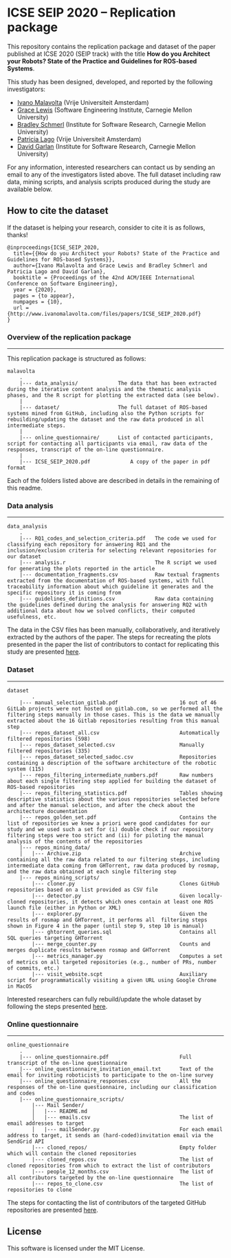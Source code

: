 # ICSE SEIP 2020 – Replication package

This repository contains the replication package and dataset of the paper published at ICSE 2020 (SEIP track) with the title **How do you Architect your Robots? State of the Practice and Guidelines for ROS-based Systems**.

This study has been designed, developed, and reported by the following investigators:

- [Ivano Malavolta](https://www.ivanomalavolta.com) (Vrije Universiteit Amsterdam)
- [Grace Lewis](https://resources.sei.cmu.edu/library/author.cfm?authorID=4347) (Software Engineering Institute, Carnegie Mellon University)
- [Bradley Schmerl](http://www.cs.cmu.edu/~schmerl/) (Institute for Software Research, Carnegie Mellon University)
- [Patricia Lago](https://www.cs.vu.nl/~patricia/Patricia_Lago/Home.html) (Vrije Universiteit Amsterdam)
- [David Garlan](https://www.cs.cmu.edu/~garlan/) (Institute for Software Research, Carnegie Mellon University)

For any information, interested researchers can contact us by sending an email to any of the investigators listed above.
The full dataset including raw data, mining scripts, and analysis scripts produced during the study are available below.

## How to cite the dataset
If the dataset is helping your research, consider to cite it is as follows, thanks!

```
@inproceedings{ICSE_SEIP_2020,
  title={{How do you Architect your Robots? State of the Practice and Guidelines for ROS-based Systems}},
  author={Ivano Malavolta and Grace Lewis and Bradley Schmerl and Patricia Lago and David Garlan},
  booktitle = {Proceedings of the 42nd ACM/IEEE International Conference on Software Engineering},
  year = {2020},
  pages = {to appear},
  numpages = {10},
  url = {http://www.ivanomalavolta.com/files/papers/ICSE_SEIP_2020.pdf}
}
```

### Overview of the replication package
---

This replication package is structured as follows:

```
malavolta
    .
    |--- data_analysis/       		The data that has been extracted during the iterative content analysis and the thematic analysis phases, and the R script for plotting the extracted data (see below).
    |
    |--- dataset/             		The full dataset of ROS-based systems mined from GitHub, including also the Python scripts for rebuilding/updating the dataset and the raw data produced in all intermediate steps.
    |
    |--- online_questionnaire/   	List of contacted participants, script for contacting all participants via email, raw data of the responses, transcript of the on-line questionnaire.
    |
    |--- ICSE_SEIP_2020.pdf             A copy of the paper in pdf format
```

Each of the folders listed above are described in details in the remaining of this readme.

### Data analysis
---
```
data_analysis
    .
    |--- RQ1_codes_and_selection_criteria.pdf   The code we used for classifying each repository for answering RQ1 and the inclusion/exclusion criteria for selecting relevant repositories for our dataset    
    |--- analysis.r                             The R script we used for generating the plots reported in the article
    |--- documentation_fragments.csv            Raw textual fragments extracted from the documentation of ROS-based systems, with full traceability information about which guideline it generates and the specific repository it is coming from
    |--- guidelines_definitions.csv             Raw data containing the guidelines defined during the analysis for answering RQ2 with additional data about how we solved conflicts, their computed usefulness, etc.
```
The data in the CSV files has been manually, collaboratively, and iteratively extracted by the authors of the paper. The steps for recreating the plots presented in the paper the list of contributors to contact for replicating this study are presented [here](./INSTALL.md). 

### Dataset
---
```
dataset
    	.
	|--- manual_selection_gitlab.pdf                    16 out of 46 GitLab projects were not hosted on gitlab.com, so we performed all the filtering steps manually in those cases. This is the data we manually extracted about the 16 Gitlab repositories resulting from this manual step
	|--- repos_dataset_all.csv                          Automatically filtered repositories (598)
	|--- repos_dataset_selected.csv                     Manually filtered repositories (335)
	|--- repos_dataset_selected_sadoc.csv               Repositories containing a description of the software architecture of the robotic system (115)
	|--- repos_filtering_intermediate_numbers.pdf       Raw numbers about each single filtering step applied for building the dataset of ROS-based repositories
	|--- repos_filtering_statistics.pdf                 Tables showing descriptive statistics about the various repositories selected before and after the manual selection, and after the check about the architecture documentation
	|--- repos_golden_set.pdf                           Contains the list of repositories we knew a priori were good candidates for our study and we used such a set for (i) double check if our repository filtering steps were too strict and (ii) for piloting the manual analysis of the contents of the repositories
	|--- repos_mining_data/                             
	│   |--- Archive.zip                                Archive containing all the raw data related to our filtering steps, including intermediate data coming from GHTorrent, raw data produced by rosmap, and the raw data obtained at each single filtering step
	|--- repos_mining_scripts/                              
	    |--- cloner.py                                  Clones GitHub repositories based on a list provided as CSV file
	    |--- detector.py                                Given locally-cloned repositories, it detects which ones contain at least one ROS launch file (either in Python or XML)
	    |--- explorer.py                                Given the results of rosmap and GHTorrent, it performs all  filtering steps shown in Figure 4 in the paper (until step 9, step 10 is manual)
	    |--- ghtorrent_queries.sql                      Contains all SQL queries targeting GHTorrent  
	    |--- merge_counter.py                           Counts and merges duplicate results between rosmap and GHTorrent
	    |--- metrics_manager.py                         Computes a set of metrics on all targeted repositories (e.g., number of PRs, number of commits, etc.)
	    |--- visit_website.scpt                         Auxiliary script for programmatically visiting a given URL using Google Chrome in MacOS
```

Interested researchers can fully rebuild/update the whole dataset by following the steps presented [here](./INSTALL.md).

### Online questionnaire
---
```
online_questionnaire
    .
    |--- online_questionnaire.pdf                       Full transcript of the on-line questionnaire
	|--- online_questionnaire_invitation_email.txt      Text of the email for inviting roboticists to participate to the on-line survey
	|--- online_questionnaire_responses.csv             All the responses of the on-line questionnaire, including our classification and codes
	|--- online_questionnaire_scripts/                   
	    |--- Mail Sender/                               
	    │   |--- README.md                              
	    │   |--- emails.csv                             The list of email addresses to target
	    │   |--- mailSender.py                          For each email address to target, it sends an (hard-coded)invitation email via the SendGrid API
	    |--- cloned_repos/                              Empty folder which will contain the cloned repositories
	    |--- cloned_repos.csv                           The list of cloned repositories from which to extract the list of contributors
	    |--- people_12_months.csv                       The list of all contributors targeted by the on-line questionnaire
	    |--- repos_to_clone.csv                         The list of repositories to clone
```

The steps for contacting the list of contributors of the targeted GitHub repositories are presented [here](./INSTALL.md). 

## License

This software is licensed under the MIT License.
